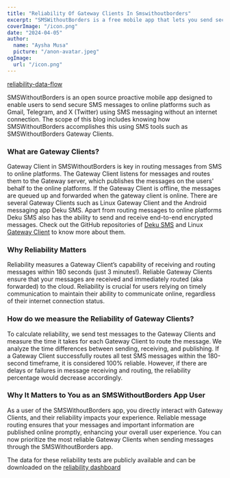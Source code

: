 ```yaml
---
title: "Reliability Of Gateway Clients In Smswithoutborders"
excerpt: "SMSWithoutBorders is a free mobile app that lets you send secure SMS messages to online platforms like Gmail, Telegram, and X (Twitter) without needing the internet. This blog will explain how SMSWithoutBorders does this using tools like SMSWithoutBorders Gateway Clients."
coverImage: "/icon.png"
date: "2024-04-05"
author:
  name: "Aysha Musa"
  picture: "/anon-avatar.jpeg"
ogImage:
  url: "/icon.png"
---
```


[reliability-data-flow](\posts\Reliability-Data-Flow.jpg)

SMSWithoutBorders is an open source proactive mobile app designed to enable users to send secure SMS messages to online platforms such as Gmail, Telegram, and X (Twitter) using SMS messaging without an internet connection. The scope of this blog includes knowing how SMSWithoutBorders accomplishes this using SMS tools such as SMSWithoutBorders Gateway Clients.

### What are Gateway Clients?

Gateway Client in SMSWithoutBorders is key in routing messages from SMS to online platforms. The Gateway Client listens for messages and routes them to the Gateway server, which publishes the messages on the users' behalf to the online platforms. If the Gateway Client is offline, the messages are queued up and forwarded when the gateway client is online. There are several Gateway Clients such as Linux Gateway Client and the Android messaging app Deku SMS. Apart from routing messages to online platforms Deku SMS also has the ability to send and receive end-to-end encrypted messages. Check out the GitHub repositories of [Deku SMS](https://github.com/deku-messaging/Deku-SMS-Android) and Linux [Gateway Client](https://github.com/smswithoutborders/SMSWithoutBorders-Gateway-Client) to know more about them.

### Why Reliability Matters

Reliability measures a Gateway Client’s capability of receiving and routing messages within 180 seconds (just 3 minutes!). Reliable Gateway Clients ensure that your messages are received and immediately routed (aka forwarded) to the cloud. Reliability is crucial for users relying on timely communication to maintain their ability to communicate online, regardless of their internet connection status.

### How do we measure the Reliability of Gateway Clients?

To calculate reliability, we send test messages to the Gateway Clients and measure the time it takes for each Gateway Client to route the message. We analyze the time differences between sending, receiving, and publishing. If a Gateway Client successfully routes all test SMS messages within the 180-second timeframe, it is considered 100% reliable. However, if there are delays or failures in message receiving and routing, the reliability percentage would decrease accordingly.

### Why It Matters to You as an SMSWithoutBorders App User

As a user of the SMSWithoutBorders app, you directly interact with Gateway Clients, and their reliability impacts your experience. Reliable message routing ensures that your messages and important information are published online promptly, enhancing your overall user experience. You can now prioritize the most reliable Gateway Clients when sending messages through the SMSWithoutBorders app.

The data for these reliability tests are publicly available and can be downloaded on the [reliability dashboard](https://telemetry.smswithoutborders.com/)
